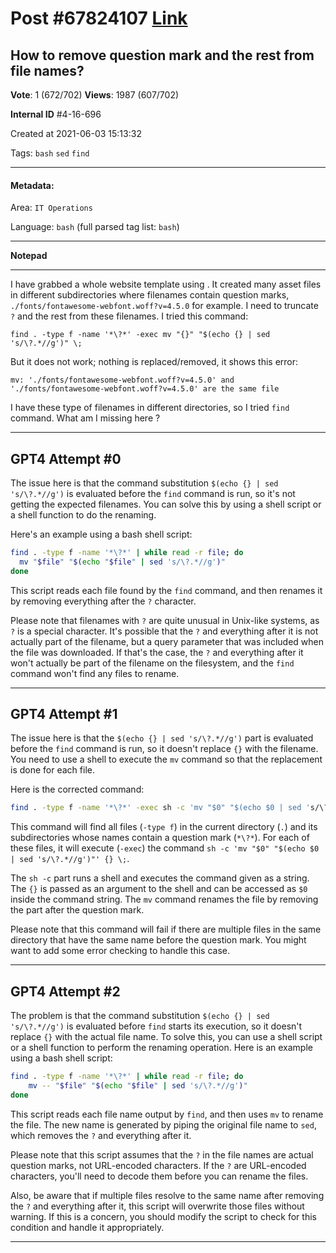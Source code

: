 
# Post \#67824107 [Link](https://stackoverflow.com/questions/67824107/)

## How to remove question mark and the rest from file names?

**Vote**: 1 (672/702) **Views**: 1987 (607/702) 

**Internal ID** \#4-16-696

Created at 2021-06-03 15:13:32

Tags: `bash` `sed` `find`

----------

#### Metadata:

Area: `IT Operations`

Language: `bash` (full parsed tag list: `bash`)

----------

**Notepad**


----------

I have grabbed a whole website template using . It created many asset files in different subdirectories where filenames contain question marks, `./fonts/fontawesome-webfont.woff?v=4.5.0` for example. I need to truncate `?` and the rest from these filenames. I tried this command:
```
find . -type f -name '*\?*' -exec mv "{}" "$(echo {} | sed 's/\?.*//g')" \;
```

But it does not work; nothing is replaced/removed, it shows this error:
```
mv: './fonts/fontawesome-webfont.woff?v=4.5.0' and './fonts/fontawesome-webfont.woff?v=4.5.0' are the same file
```

I have these type of filenames in different directories, so I tried `find` command. What am I missing here ?


----------
        
## GPT4 Attempt \#0

The issue here is that the command substitution `$(echo {} | sed 's/\?.*//g')` is evaluated before the `find` command is run, so it's not getting the expected filenames. You can solve this by using a shell script or a shell function to do the renaming.

Here's an example using a bash shell script:

```bash
find . -type f -name '*\?*' | while read -r file; do
  mv "$file" "$(echo "$file" | sed 's/\?.*//g')"
done
```

This script reads each file found by the `find` command, and then renames it by removing everything after the `?` character.

Please note that filenames with `?` are quite unusual in Unix-like systems, as `?` is a special character. It's possible that the `?` and everything after it is not actually part of the filename, but a query parameter that was included when the file was downloaded. If that's the case, the `?` and everything after it won't actually be part of the filename on the filesystem, and the `find` command won't find any files to rename.

--------

## GPT4 Attempt \#1

The issue here is that the `$(echo {} | sed 's/\?.*//g')` part is evaluated before the `find` command is run, so it doesn't replace `{}` with the filename. You need to use a shell to execute the `mv` command so that the replacement is done for each file.

Here is the corrected command:

```bash
find . -type f -name '*\?*' -exec sh -c 'mv "$0" "$(echo $0 | sed 's/\?.*//g')"' {} \;
```

This command will find all files (`-type f`) in the current directory (`.`) and its subdirectories whose names contain a question mark (`*\?*`). For each of these files, it will execute (`-exec`) the command `sh -c 'mv "$0" "$(echo $0 | sed 's/\?.*//g')"' {} \;`.

The `sh -c` part runs a shell and executes the command given as a string. The `{}` is passed as an argument to the shell and can be accessed as `$0` inside the command string. The `mv` command renames the file by removing the part after the question mark.

Please note that this command will fail if there are multiple files in the same directory that have the same name before the question mark. You might want to add some error checking to handle this case.

--------

## GPT4 Attempt \#2

The problem is that the command substitution `$(echo {} | sed 's/\?.*//g')` is evaluated before `find` starts its execution, so it doesn't replace `{}` with the actual file name. To solve this, you can use a shell script or a shell function to perform the renaming operation. Here is an example using a bash shell script:

```bash
find . -type f -name '*\?*' | while read -r file; do
    mv -- "$file" "$(echo "$file" | sed 's/\?.*//g')"
done
```

This script reads each file name output by `find`, and then uses `mv` to rename the file. The new name is generated by piping the original file name to `sed`, which removes the `?` and everything after it.

Please note that this script assumes that the `?` in the file names are actual question marks, not URL-encoded characters. If the `?` are URL-encoded characters, you'll need to decode them before you can rename the files.

Also, be aware that if multiple files resolve to the same name after removing the `?` and everything after it, this script will overwrite those files without warning. If this is a concern, you should modify the script to check for this condition and handle it appropriately.

--------
